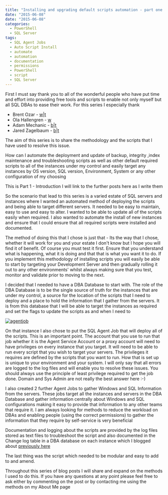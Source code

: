 ```yaml
---
title: "Installing and upgrading default scripts automation - part one - Introduction"
date: "2015-06-08"
date: "2015-06-08" 
categories: 
  - PowerShell
  - SQL Server
tags: 
  - SQL Agent Jobs
  - Auto Script Install
  - automate
  - automation
  - documentation
  - permissions
  - PowerShell
  - script
  - SQL Server
---
```


First I must say thank you to all of the wonderful people who have put time and effort into providing free tools and scripts to enable not only myself but all SQL DBAs to ease their work. For this series I especially thank

- Brent Ozar - [w](http://www.brentozar.com/)|[t](https://twitter.com/BrentO)
- Ola Hallengren - [w](https://ola.hallengren.com/)
- Adam Mechanic - [b](http://sqlblog.com/blogs/adam_machanic/)|[t](https://twitter.com/adammachanic)
- Jared Zagelbaum - [b](https://jaredzagelbaum.wordpress.com/)|[t](https://twitter.com/JaredZagelbaum)

The aim of this series is to share the methodology and the scripts that I have used to resolve this issue.

How can I automate the deployment and update of backup, integrity ,index maintenance and troubleshooting scripts as well as other default required scripts to all of the instances under my control and easily target any instances by OS version, SQL version, Environment, System or any other configuration of my choosing

This is Part 1 - Introduction I will link to the further posts here as I write them

So the scenario that lead to this series is a varied estate of SQL servers and instances where I wanted an automated method of deploying the scripts and being able to target different servers. It needed to be easy to maintain, easy to use and easy to alter. I wanted to be able to update all of the scripts easily when required. I also wanted to automate the install of new instances and ensure that I could ensure that all required scripts were installed and documented.

The method of doing this that I chose is just that - Its the way that I chose, whether it will work for you and your estate I don't know but I hope you will find it of benefit. Of course you must test it first. Ensure that you understand what is happening, what it is doing and that that is what you want it to do. If you implement this methodology of installing scripts you will easily be able to start by targeting your Development Server and then gradually rolling it out to any other environments' whilst always making sure that you test, monitor and validate prior to moving to the next.

I decided that I needed to have a DBA Database to start with. The role of the DBA Database is to be the single source of truth for the instances that are under my control, a source for the location of the scripts that I need to deploy and a place to hold the information that I gather from the servers. It is from this database that I will be able to target the instances as required and set the flags to update the scripts as and when I need to

[![agentjob](https://sqldbawithabeard.com/wp-content/uploads/2015/06/agentjob1.png?w=300)](https://sqldbawithabeard.com/wp-content/uploads/2015/06/agentjob1.png)

On that instance I also chose to put the SQL Agent Job that will deploy all of the scripts. This is an important point. The account that you use to run that job whether it is the Agent Service Account or a proxy account will need to have privileges on every instance that you target. It will need to be able to run every script that you wish to target your servers. The privileges it requires are defined by the scripts that you want to run. How that is set up is unique to your environment and your system. I will only say that all errors are logged to the log files and will enable you to resolve these issues. You should always use the principle of least privilege required to get the job done. Domain and Sys Admin are not really the best answer here :-)

I also created 2 further Agent Jobs to gather Windows and SQL Information from the servers. These jobs target all the instances and servers in the DBA Database and gather information centrally about Windows and SQL configurations making it easy to provide that information to any other teams that require it. I am always looking for methods to reduce the workload on DBAs and enabling people (using the correct permissions) to gather the information that they require by self-service is very beneficial

Documentation and logging about the scripts are provided by the log files stored as text files to troubleshoot the script and also documented in the Change log table in a DBA database on each instance which I blogged about [previously here](http://sqldbawithabeard.com/2014/12/08/making-a-change-log-easier-with-PowerShell/)

The last thing was the script which needed to be modular and easy to add to and amend.

Throughout this series of blog posts I will share and expand on the methods I used to do this. If you have any questions at any point please feel free to ask either by commenting on the post or by contacting me using the methods on my About Me page
